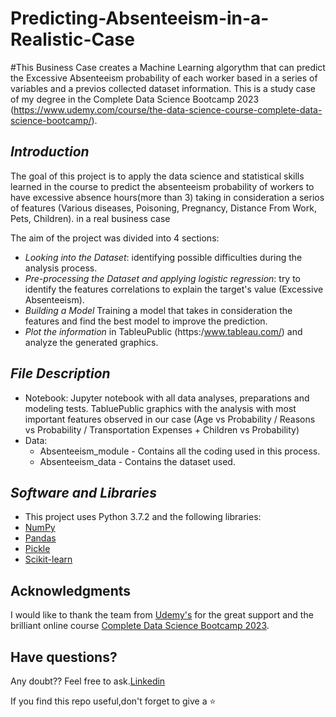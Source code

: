 # Predicting-Absenteeism-in-a-Realistic-Case

#This Business Case creates a Machine Learning algorythm that can predict the Excessive Absenteeism probability of each worker based in a series of variables and a previos collected dataset information. This is a study case of my degree in the Complete Data Science Bootcamp 2023 (https://www.udemy.com/course/the-data-science-course-complete-data-science-bootcamp/).
## *Introduction*
The goal of this project is to apply the data science and statistical skills learned in the course to predict the absenteeism probability of workers to have excessive absence hours(more than 3) taking in consideration a serios of features (Various diseases, Poisoning, Pregnancy, Distance From Work, Pets, Children). in a real business case 

The aim of the project was divided into 4 sections:

* *Looking into the Dataset*: identifying possible difficulties during the analysis process.
* *Pre-processing the Dataset and applying logistic regression*: try to identify the features correlations to explain the target's value (Excessive Absenteeism).
* *Building a Model* Training a model that takes in consideration the features and find the best model to improve the prediction.
* *Plot the information*  in TableuPublic (https:/www.tableau.com/) and analyze the generated graphics.

##  *File Description*
* Notebook: 
    Jupyter notebook with all data analyses, preparations and modeling tests.
    TabluePublic graphics with the analysis with most important features observed in our case (Age vs Probability / Reasons vs Probability / Transportation Expenses + Children vs Probability)
* Data:
    - Absenteeism_module - Contains all the coding used in this process.
    - Absenteeism_data - Contains the dataset used.
 
##  *Software and Libraries*
* This project uses Python 3.7.2 and the following libraries:
* [NumPy](http://www.numpy.org/)
* [Pandas](http://pandas.pydata.org)
* [Pickle](https://pickle.pydata.org/)
* [Scikit-learn](http://scikit-learn.org/stable/)

##  Acknowledgments
I would like to thank the team from [Udemy's](https://www.udemy.com/) for the great support and the brilliant online 
course [Complete Data Science Bootcamp 2023](https://www.udemy.com/course/the-data-science-course-complete-data-science-bootcamp/).

##  Have questions?
Any doubt?? Feel free to ask.[Linkedin](www.linkedin.com/in/rafael-lopes-geniselli)



If you find this repo useful,don't forget to give a ⭐

